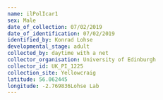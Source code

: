 ```yaml
---
name: ilPolIcar1
sex: Male
date_of_collection: 07/02/2019
date_of_identification: 07/02/2019
identified_by: Konrad Lohse
developmental_stage: adult
collected_by: daytime with a net
collector_organisation: University of Edinburgh
collector_id: UK_PI_1225
collection_site: Yellowcraig
latitude: 56.062445
longitude: -2.769836Lohse Lab
---
```

